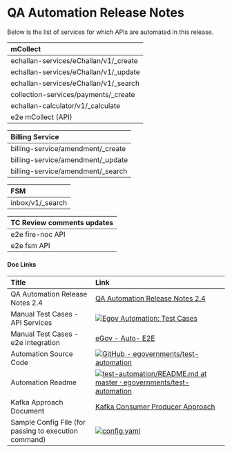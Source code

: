 # QA Automation Release Notes

Below is the list of services for which APIs are automated in this release.

| **mCollect** |
| :--- |
| echallan-services/eChallan/v1/\_create |
| echallan-services/eChallan/v1/\_update |
| echallan-services/eChallan/v1/\_search |
| collection-services/payments/\_create |
| echallan-calculator/v1/\_calculate |
| e2e mCollect \(API\) |

| **Billing Service** |
| :--- |
| billing-service/amendment/\_create |
| billing-service/amendment/\_update |
| billing-service/amendment/\_search |

| **FSM** |
| :--- |
| inbox/v1/\_search |

| **TC Review comments updates** |
| :--- |
| e2e fire-noc API |
| e2e fsm API |

#### Doc Links <a id="Doc-Links"></a>

| **Title**  | **Link** |
| :--- | :--- |
| QA Automation Release Notes 2.4 | [QA Automation Release Notes 2.4](https://docs.digit.org/digit-release-notes/qa-automation-release-notes) |
| Manual Test Cases - API Services |  [![](https://ssl.gstatic.com/docs/spreadsheets/favicon3.ico)Egov Automation: Test Cases](https://docs.google.com/spreadsheets/d/16BdbxgE4z38atk6MZBCRcw4_D4fL0AHEvblqGPSYJ_s/edit?usp=sharing) |
| Manual Test Cases - e2e integration | [eGov - Auto- E2E](https://docs.google.com/spreadsheets/d/1tUAOyHvlT-Qc0FqEdKHe48BiAr4i5GpFrxhCSbPkvtQ/edit#gid=0) |
| Automation Source Code | [![](https://github.com/fluidicon.png)GitHub - egovernments/test-automation](https://github.com/egovernments/test-automation) |
| Automation Readme | [![](https://github.com/fluidicon.png)test-automation/README.md at master · egovernments/test-automation](https://github.com/egovernments/test-automation/blob/master/README.md) |
| Kafka Approach Document | [Kafka Consumer Producer Approach](../configuration/configure-digit/qa-automation/kafka-consumer-producer-approach.md) |
| Sample Config File \(for passing to execution command\) | [![](https://ssl.gstatic.com/images/branding/product/1x/drive_2020q4_32dp.png)config.yaml](https://drive.google.com/file/d/19XDqJErhGrNegrmI2AxL9dsDqubxaWdo/view?usp=sharing) |



